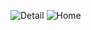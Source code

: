 ![Detail](https://user-images.githubusercontent.com/80252214/136359831-9aadb0c8-3727-4b11-8bea-85b1749a2e70.png)
![Home](https://user-images.githubusercontent.com/80252214/136359838-33a6daf5-858c-40a3-8308-097b125ce89a.png)
